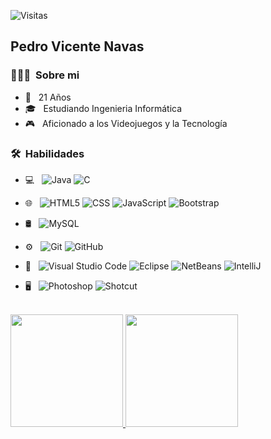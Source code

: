 
 ![Visitas](https://visitor-badge.laobi.icu/badge?page_id=PinguExtremo.visitor-badge)
 
<h2>Pedro Vicente Navas</h2>

<h3> 👨🏻‍💻 &nbsp;Sobre mi </h3>

- 🤔 &nbsp; 21 Años
- 🎓 &nbsp; Estudiando Ingenieria Informática
- 🎮 &nbsp; Aficionado a los Videojuegos y la Tecnología

<h3> 🛠 &nbsp;Habilidades</h3>

- 💻 &nbsp;
  ![Java](https://img.shields.io/badge/-Java-333333?style=flat&logo=Java&logoColor=007396)
  ![C](https://img.shields.io/badge/-C-333333?style=flat&logo=C&logoColor=1572B6)
- 🌐 &nbsp;
  ![HTML5](https://img.shields.io/badge/-HTML5-333333?style=flat&logo=HTML5)
  ![CSS](https://img.shields.io/badge/-CSS-333333?style=flat&logo=CSS3&logoColor=1572B6)
  ![JavaScript](https://img.shields.io/badge/-JavaScript-333333?style=flat&logo=javascript)
  ![Bootstrap](https://img.shields.io/badge/-Bootstrap-333333?style=flat&logo=bootstrap&logoColor=563D7C)
- 🛢 &nbsp;
  ![MySQL](https://img.shields.io/badge/-MySQL-333333?style=flat&logo=mysql)
- ⚙️ &nbsp;
  ![Git](https://img.shields.io/badge/-Git-333333?style=flat&logo=git)
  ![GitHub](https://img.shields.io/badge/-GitHub-333333?style=flat&logo=github)
- 🔧 &nbsp;
  ![Visual Studio Code](https://img.shields.io/badge/-Visual%20Studio%20Code-333333?style=flat&logo=visual-studio-code&logoColor=007ACC)
  ![Eclipse](https://img.shields.io/badge/-Eclipse-333333?style=flat&logo=eclipse-ide&logoColor=2C2255)
  ![NetBeans](https://img.shields.io/badge/-NetBeans-333333?style=flat&logo=netbeans-ide&logoColor=2C2255)
  ![IntelliJ](https://img.shields.io/badge/-IntelliJ-333333?style=flat&logo=intellij&logoColor=007ACC)
  
- 🖥 &nbsp;
  ![Photoshop](https://img.shields.io/badge/-Photoshop-333333?style=flat&logo=adobe-photoshop)
  ![Shotcut](https://img.shields.io/badge/-Shotcut-333333?style=flat&logo=adobe-shotcut)

<br/>

<a href="https://github.com/PinguExtremo">
  <img height="180em" src="https://github-readme-stats.vercel.app/api?username=PinguExtremo&theme=dark&show_icons=true" />
  <img height="180em" src="https://github-readme-stats.vercel.app/api/top-langs/?username=PinguExtremo&theme=dark&layout=compact" />
<br/>
  
  

